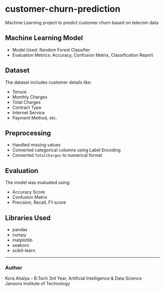 # customer-churn-prediction
Machine Learning project to predict customer churn based on telecom data

## Machine Learning Model
- Model Used: Random Forest Classifier
- Evaluation Metrics: Accuracy, Confusion Matrix, Classification Report

## Dataset
The dataset includes customer details like:
- Tenure
- Monthly Charges
- Total Charges
- Contract Type
- Internet Service
- Payment Method, etc.

## Preprocessing
- Handled missing values
- Converted categorical columns using Label Encoding
- Converted `TotalCharges` to numerical format

## Evaluation
The model was evaluated using:
- Accuracy Score
- Confusion Matrix
- Precision, Recall, F1-score

## Libraries Used
- pandas
- numpy
- matplotlib
- seaborn
- scikit-learn

---

### Author
Kora Ahalya – B.Tech 3rd Year, Artificial Intelligence & Data Science  
Jansons Institute of Technology
